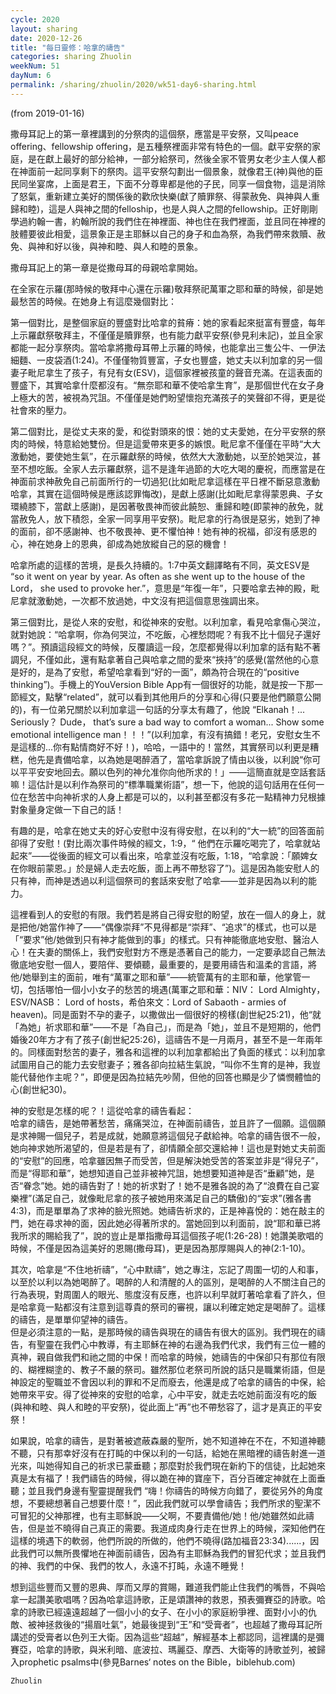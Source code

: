 ```yaml
---
cycle: 2020
layout: sharing
date: 2020-12-26
title: "每日靈修：哈拿的禱告"
categories: sharing Zhuolin
weekNum: 51
dayNum: 6
permalink: /sharing/zhuolin/2020/wk51-day6-sharing.html
---
```

(from 2019-01-16)

撒母耳記上的第一章裡講到的分祭肉的這個祭，應當是平安祭，又叫peace offering、fellowship offering，是五種祭裡面非常有特色的一個。獻平安祭的家庭，是在獻上最好的部分給神，一部分給祭司，然後全家不管男女老少主人僕人都在神面前一起同享剩下的祭肉。這平安祭勾劃出一個景象，就像君王(神)與他的臣民同坐宴席，上面是君王，下面不分尊卑都是他的子民，同享一個食物，這是消除了怒氣，重新建立美好的關係後的歡欣快樂(獻了贖罪祭、得蒙赦免、與神與人重歸和睦)，這是人與神之間的felloship，也是人與人之間的fellowship。正好剛剛學過約翰一書，約翰所說的我們住在神裡面、神也住在我們裡面，並且同在神裡的肢體要彼此相愛，這景象正是主耶穌以自己的身子和血為祭，為我們帶來救贖、赦免、與神和好以後，與神和睦、與人和睦的景象。  

撒母耳記上的第一章是從撒母耳的母親哈拿開始。  

在全家在示羅(那時候的敬拜中心還在示羅)敬拜祭祀萬軍之耶和華的時候，卻是她最愁苦的時候。在她身上有這麼幾個對比：  

第一個對比，是整個家庭的豐盛對比哈拿的貧瘠：她的家看起來挺富有豐盛，每年上示羅獻祭敬拜主，不僅僅是贖罪祭，也有能力獻平安祭(參見利未記)，並且全家都能一起分享祭肉。當哈拿將撒母耳帶上示羅的時候，也能拿出三隻公牛、一伊法細麵、一皮袋酒(1:24)。不僅僅物質豐富，子女也豐盛，她丈夫以利加拿的另一個妻子毗尼拿生了孩子，有兒有女(ESV)，這個家裡被孩童的聲音充滿。在這表面的豐盛下，其實哈拿什麼都沒有。“無奈耶和華不使哈拿生育”，是那個世代在女子身上極大的苦，被視為咒詛。不僅僅是她們盼望懷抱充滿孩子的笑聲卻不得，更是從社會來的壓力。  

第二個對比，是從丈夫來的愛，和從對頭來的恨：她的丈夫愛她，在分平安祭的祭肉的時候，特意給她雙份。但是這愛帶來更多的嫉恨。毗尼拿不僅僅在平時“大大激動她，要使她生氣”，在示羅獻祭的時候，依然大大激動她，以至於她哭泣，甚至不想吃飯。全家人去示羅獻祭，這不是逢年過節的大吃大喝的慶祝，而應當是在神面前求神赦免自己前面所行的一切過犯(比如毗尼拿這樣在平日裡不斷惡意激動哈拿，其實在這個時候是應該認罪悔改)，是獻上感謝(比如毗尼拿得蒙恩典、子女環繞膝下，當獻上感謝)，是因著敬畏神而彼此饒恕、重歸和睦(即蒙神的赦免，就當赦免人，放下積怨，全家一同享用平安祭)。毗尼拿的行為很是惡劣，她到了神的面前，卻不感謝神、也不敬畏神、更不懼怕神！她有神的祝福，卻沒有感恩的心，神在她身上的恩典，卻成為她放縱自己的惡的機會！  

哈拿所處的這樣的苦境，是長久持續的。1:7中英文翻譯略有不同，英文ESV是 “so it went on year by year. As often as she went up to the house of the Lord， she used to provoke her.”，意思是“年復一年”，只要哈拿去神的殿，毗尼拿就激動她，一次都不放過她，中文沒有把這個意思強調出來。  

第三個對比，是從人來的安慰，和從神來的安慰。以利加拿，看見哈拿傷心哭泣，就對她說：“哈拿啊，你為何哭泣，不吃飯，心裡愁悶呢？有我不比十個兒子還好嗎？”。預讀這段經文的時候，反覆讀這一段，怎麼都覺得以利加拿的話有點不著調兒，不僅如此，還有點拿著自己與哈拿之間的愛來“挾持”的感覺(當然他的心意是好的，是為了安慰，希望哈拿看到“好的一面”，頗為符合現在的“positive thinking”)。手機上的YouVersion Bible App有一個很好的功能，就是按一下那一節經文，點擊“related”，就可以看到其他用戶的分享和心得(只要是他們願意公開的)，有一位弟兄關於以利加拿這一句話的分享太有趣了，他說 “Elkanah！... Seriously？ Dude， that’s sure a bad way to comfort a woman... Show some emotional intelligence man！！！”(以利加拿，有沒有搞錯！老兄，安慰女生不是這樣的...你有點情商好不好！)，哈哈，一語中的！當然，其實祭司以利更是糟糕，他先是責備哈拿，以為她是喝醉酒了，當哈拿訴說了情由以後，以利說“你可以平平安安地回去。願以色列的神允准你向他所求的！」——這簡直就是空話套話嘛！這估計是以利作為祭司的“標準職業術語”，想一下，他說的這句話用在任何一位在愁苦中向神祈求的人身上都是可以的，以利甚至都沒有多花一點精神力兒根據對象量身定做一下自己的話！  

有趣的是，哈拿在她丈夫的好心安慰中沒有得安慰，在以利的“大一統”的回答面前卻得了安慰！(對比兩次事件時候的經文，1:9，“ 他們在示羅吃喝完了，哈拿就站起來”——從後面的經文可以看出來，哈拿並沒有吃飯，1:18，“哈拿說：「願婢女在你眼前蒙恩。」於是婦人走去吃飯，面上再不帶愁容了”)。這是因為能安慰人的只有神，而神是透過以利這個祭司的套話來安慰了哈拿——並非是因為以利的能力。  

這裡看到人的安慰的有限。我們若是將自己得安慰的盼望，放在一個人的身上，就是把他/她當作神了——“偶像崇拜”不見得都是“崇拜”、“追求”的樣式，也可以是「“要求”他/她做到只有神才能做到的事」的樣式。只有神能徹底地安慰、醫治人心！在夫妻的關係上，我們安慰對方不應是憑著自己的能力，一定要承認自己無法徹底地安慰一個人，要陪伴、要傾聽，最重要的，是要用禱告和溫柔的言語，將他/她舉到主的面前，唯有“萬軍之耶和華”——統管萬有的主耶和華，他掌管一切，包括哪怕一個小小女子的愁苦的境遇(萬軍之耶和華：NIV： Lord Almighty，ESV/NASB： Lord of hosts，希伯來文：Lord of Sabaoth - armies of heaven)。同是面對不孕的妻子，以撒做出一個很好的榜樣(創世紀25:21)，他“就「為她」祈求耶和華”——不是「為自己」，而是為「她」，並且不是短期的，他們婚後20年方才有了孩子(創世紀25:26)，這禱告不是一月兩月，甚至不是一年兩年的。同樣面對愁苦的妻子，雅各和這裡的以利加拿都給出了負面的樣式：以利加拿試圖用自己的能力去安慰妻子；雅各卻向拉結生氣說，“叫你不生育的是神，我豈能代替他作主呢？”，即便是因為拉結先吵鬧，但他的回答也顯是少了憐憫體恤的心(創世紀30)。  

神的安慰是怎樣的呢？！這從哈拿的禱告看起：  
哈拿的禱告，是她帶著愁苦，痛痛哭泣，在神面前禱告，並且許了一個願。這個願是求神賜一個兒子，若是成就，她願意將這個兒子獻給神。哈拿的禱告很不一般，她向神求她所渴望的，但是若是有了，卻情願全部交還給神！這也是對她丈夫前面的“安慰”的回應，哈拿雖因無子而受苦，但是解決她受苦的答案並非是“得兒子”，而是“得耶和華”，她想知道自己並非被神咒詛，她想要知道神是否“垂顧”她，是否“眷念”她。她的禱告對了！她的祈求對了！她不是雅各說的為了“浪費在自己宴樂裡”(滿足自己，就像毗尼拿的孩子被她用來滿足自己的驕傲)的“妄求”(雅各書4:3)，而是單單為了求神的臉光照她。她禱告祈求的，正是神喜悅的：她在敲主的門，她在尋求神的面，因此她必得著所求的。當她回到以利面前，說“耶和華已將我所求的賜給我了”，說的豈止是單指撒母耳這個孩子呢(1:26-28)！她讚美歌唱的時候，不僅是因為這美好的恩賜(撒母耳)，更是因為那厚賜與人的神(2:1-10)。  

其次，哈拿是“不住地祈禱”，“心中默禱”，她之專注，忘記了周圍一切的人和事，以至於以利以為她喝醉了。喝醉的人和清醒的人的區別，是喝醉的人不關注自己的行為表現，對周圍人的眼光、態度沒有反應，也許以利早就盯著哈拿看了許久，但是哈拿竟一點都沒有注意到這尊貴的祭司的審視，讓以利確定她定是喝醉了。這樣的禱告，是單單仰望神的禱告。  
但是必須注意的一點，是那時候的禱告與現在的禱告有很大的區別。我們現在的禱告，有聖靈在我們心中教導，有主耶穌在神的右邊為我們代求，我們有三位一體的真神，親自做我們和祂之間的中保！而哈拿的時候，她禱告的中保卻只有那位有限的、糊裡糊塗的、教子不嚴的祭司。雖然那位老祭司所說的話只是職業術語，但是神設定的聖職並不會因以利的罪和不足而廢去，他還是成了哈拿的禱告的中保，給她帶來平安。得了從神來的安慰的哈拿，心中平安，就走去吃她前面沒有吃的飯(與神和睦、與人和睦的平安祭)，從此面上“再”也不帶愁容了，這才是真正的平安祭！  

如果說，哈拿的禱告，是對著被遮蔽森嚴的聖所，她不知道神在不在，不知道神聽不聽，只有那幸好沒有在打盹的中保以利的一句話，給她在黑暗裡的禱告射進一道光來，叫她得知自己的祈求已蒙垂聽；那麼對於我們現在新約下的信徒，比起她來真是太有福了！我們禱告的時候，得以跪在神的寶座下，百分百確定神就在上面垂聽；並且我們身邊有聖靈提醒我們 “嗨！你禱告的時候方向錯了，要從另外的角度想，不要總想著自己想要什麼！”，因此我們就可以學會禱告；我們所求的聖潔不可冒犯的父神那裡，也有主耶穌說——父啊，不要責備他/她！他/她雖然如此禱告，但是並不曉得自己真正的需要。我道成肉身行走在世界上的時候，深知他們在這樣的境遇下的軟弱，他們所說的所做的，他們不曉得(路加福音23:34)......，因此我們可以無所畏懼地在神面前禱告，因為有主耶穌為我們的冒犯代求；並且我們的神、我們的中保、我們的牧人，永遠不打盹，永遠不睡覺！  

想到這些豐而又豐的恩典、厚而又厚的賞賜，難道我們能止住我們的嘴唇，不與哈拿一起讚美歌唱嗎？因為哈拿這詩歌，正是頌讚神的救恩，預表彌賽亞的詩歌。哈拿的詩歌已經遠遠超越了一個小小的女子、在小小的家庭紛爭裡、面對小小的仇敵、被神拯救後的“揚眉吐氣”，她最後提到“王”和“受膏者”，也超越了撒母耳記所講述的受膏者以色列王大衛。因為這些“超越”，解經基本上都認同，這裡講的是彌賽亞，哈拿的詩歌，與米利暗、底波拉、瑪麗亞、摩西、大衛等的詩歌並列，被歸入prophetic psalms中(參見Barnes‘ notes on the Bible，biblehub.com)   

`Zhuolin`  

